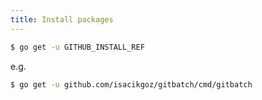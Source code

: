```yaml
---
title: Install packages
---
```


```sh
$ go get -u GITHUB_INSTALL_REF
```

e.g.

```sh
$ go get -u github.com/isacikgoz/gitbatch/cmd/gitbatch
```
